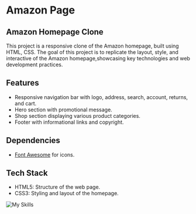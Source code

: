 # Amazon Page

## Amazon Homepage Clone 
This project is a responsive clone of the Amazon homepage, built using HTML, CSS. The goal of this project is to replicate the layout, style, and interactive of the Amazon homepage,showcasing key technologies and web development practices.

## Features

- Responsive navigation bar with logo, address, search, account, returns, and cart.
- Hero section with promotional message.
- Shop section displaying various product categories.
- Footer with informational links and copyright.

 
## Dependencies
- [Font Awesome](https://cdnjs.cloudflare.com/ajax/libs/font-awesome/6.7.2/css/all.min.css) for icons.

## Tech Stack  
- HTML5: Structure of the web page.  
- CSS3: Styling and layout of the homepage.

![My Skills](https://skillicons.dev/icons?i=html,css&theme=light&perline=3)
